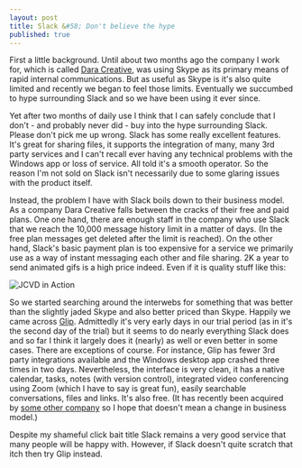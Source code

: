 ```yaml
---
layout: post
title: Slack &#58; Don't believe the hype
published: true
---
```


First a little background. Until about two months ago the company I work for, which is called <a href="http://daracreative.ie" target="_blank">Dara Creative</a>, was using Skype as its primary means of rapid internal communications. But as useful as Skype is it's also quite limited and recently we began to feel those limits. Eventually we succumbed to hype surrounding Slack and so we have been using it ever since.

Yet after two months of daily use I think that I can safely conclude that I don't - and probably never did - buy into the hype surrounding Slack. Please don't pick me up wrong. Slack has some really excellent features. It's great for sharing files, it supports the integration of many, many 3rd party services and I can't recall ever having any technical problems with the Windows app or loss of service. All told it's a smooth operator. So the reason I'm not sold on Slack isn't necessarily due to some glaring issues with the product itself.

Instead, the problem I have with Slack boils down to their business model. As a company Dara Creative falls between the cracks of their free and paid plans. One one hand, there are enough staff in the company who use Slack that we reach the 10,000 message history limit in a matter of days. (In the free plan messages get deleted after the limit is reached). On the other hand, Slack's basic payment plan is too expensive for a service we primarily use as a way of instant messaging each other and file sharing. 2K a year to send animated gifs is a high price indeed. Even if it is quality stuff like this:

![JCVD in Action](https://github.com/lukemcgurdy.github.io/assets/images/post-images/jcvd.gif")

So we started searching around the interwebs for something that was better than the slightly jaded Skype and also better priced than Skype. Happily we came across <a href="https://glip.com/" target="_blank">Glip</a>. Admittedly it's very early days in our trial period (as in it's the second day of the trial) but it seems to do nearly everything Slack does and so far I think it largely does it (nearly) as well or even better in some cases. There are exceptions of course. For instance, Glip has fewer 3rd party integrations available and the Windows desktop app crashed three times in two days. Nevertheless, the interface is very clean, it has a native calendar, tasks, notes (with version control), integrated video conferencing using Zoom (which I have to say is great fun), easily searchable conversations, files and links. It's also free. (It has recently been acquired by <a href="recode.net/2015/06/19/ringcentral-expands-beyond-phone-service-with-glip-acquisition/" target="_blank">some other company</a> so I hope that doesn't mean a change in business model.)

Despite my shameful click bait title Slack remains a very good service that many people will be happy with. However, if Slack doesn't quite scratch that itch then try Glip instead.
